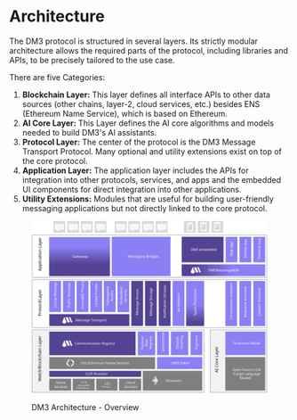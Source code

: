 # Architecture



The DM3 protocol is structured in several layers. Its strictly modular architecture allows the required parts of the protocol, including libraries and APIs, to be precisely tailored to the use case.

There are five Categories:

1. **Blockchain Layer:** This layer defines all interface APIs to other data sources (other chains, layer-2, cloud services, etc.) besides ENS (Ethereum Name Service), which is based on Ethereum.
2. **AI Core Layer:** This Layer defines the AI core algorithms and models needed to build DM3's AI assistants.
3. **Protocol Layer:** The center of the protocol is the DM3 Message Transport Protocol. Many optional and utility extensions exist on top of the core protocol.
4. **Application Layer:** The application layer includes the APIs for integration into other protocols, services, and apps and the embedded UI components for direct integration into other applications.
5. **Utility Extensions:** Modules that are useful for building user-friendly messaging applications but not directly linked to the core protocol.

<figure><picture><source srcset="../../../.gitbook/assets/architecture_new_bk.svg" media="(prefers-color-scheme: dark)"><img src="../../../.gitbook/assets/architecture_new_ws.svg" alt=""></picture><figcaption><p>DM3 Architecture - Overview</p></figcaption></figure>
